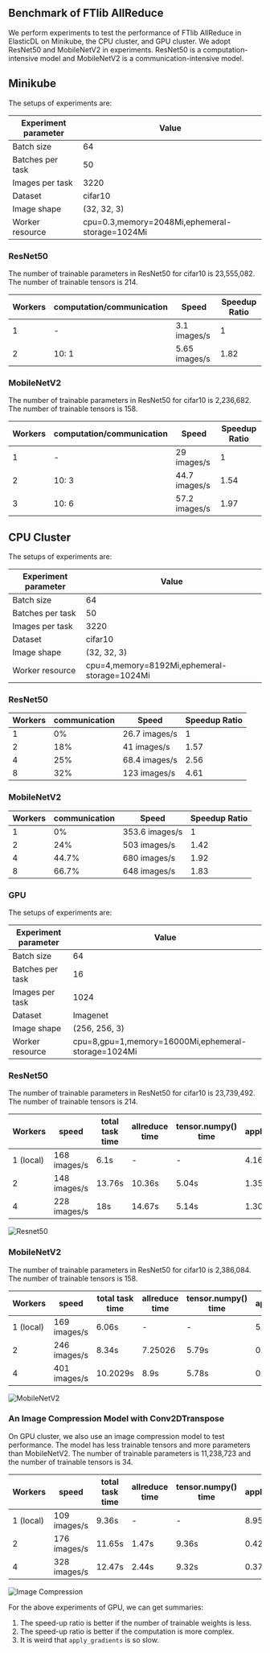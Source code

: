 ## Benchmark of FTlib AllReduce

We perform experiments to test the performance of FTlib AllReduce in
ElasticDL on Minikube, the CPU cluster, and GPU cluster. We adopt
ResNet50 and MobileNetV2 in experiments. ResNet50 is a computation-intensive
model and MobileNetV2 is a communication-intensive model.

## Minikube

The setups of experiments are:

| Experiment parameter | Value    |
| -- | --- |
| Batch size | 64 |
| Batches per task | 50 |
| Images per task | 3220 |
| Dataset | cifar10 |
| Image shape | (32, 32, 3) |
| Worker resource| cpu=0.3,memory=2048Mi,ephemeral-storage=1024Mi|

### ResNet50

The number of trainable parameters in ResNet50 for cifar10 is 23,555,082.
The number of trainable tensors is 214.

| Workers |  computation/communication  |  Speed   |  Speedup Ratio |
| -- | --------------------------- | -------- | ------ |
| 1  |  -  | 3.1 images/s  |  1  |
| 2  | 10: 1 | 5.65 images/s | 1.82 |

### MobileNetV2

The number of trainable parameters in ResNet50 for cifar10 is 2,236,682.
The number of trainable tensors is 158.

| Workers   |  computation/communication  |  Speed   |  Speedup Ratio |
| -- | --------------------------- | -------- | ------ |
| 1  |   -  | 29 images/s  |  1  |
| 2  | 10: 3 | 44.7 images/s | 1.54 |
| 3  | 10: 6 | 57.2 images/s  | 1.97 |

## CPU Cluster

The setups of experiments are:

| Experiment parameter | Value |
| -- | --- |
| Batch size | 64 |
| Batches per task | 50 |
| Images per task | 3220 |
| Dataset | cifar10 |
| Image shape | (32, 32, 3) |
| Worker resource| cpu=4,memory=8192Mi,ephemeral-storage=1024Mi|

### ResNet50

| Workers   | communication   |  Speed   |  Speedup Ratio |
| -- | --------------------------- | -------- | ------ |
| 1  |   0%  | 26.7 images/s  |  1  |
| 2  | 18% | 41 images/s | 1.57 |
| 4  | 25% | 68.4 images/s  | 2.56 |
| 8  | 32% | 123 images/s | 4.61 |

### MobileNetV2

| Workers   | communication   |  Speed   |  Speedup Ratio |
| -- | --------------------------- | -------- | ------ |
| 1  |   0%  | 353.6 images/s  |  1  |
| 2  | 24% | 503 images/s | 1.42 |
| 4  | 44.7% | 680 images/s  | 1.92 |
| 8  | 66.7% | 648 images/s  | 1.83 |

### GPU

The setups of experiments are:

| Experiment parameter | Value    |
| -- | --- |
| Batch size | 64 |
| Batches per task | 16 |
| Images per task | 1024 |
| Dataset | Imagenet |
| Image shape | (256, 256, 3) |
| Worker resource| cpu=8,gpu=1,memory=16000Mi,ephemeral-storage=1024Mi|

### ResNet50

The number of trainable parameters in ResNet50 for cifar10 is 23,739,492.
The number of trainable tensors is 214.

| Workers   | speed | total task time  | allreduce time| tensor.numpy() time| apply_gradients |
| --------- | ----- | --------------- | -------- | ------ | ---------- |
| 1 (local) | 168 images/s| 6.1s  |  - | - |  4.16s |
| 2  | 148 images/s| 13.76s | 10.36s | 5.04s | 1.35s |
| 4  | 228 images/s| 18s | 14.67s |  5.14s | 1.30s |

![Resnet50](https://user-images.githubusercontent.com/18071380/88752262-0fdd2800-d18c-11ea-8b37-83ba5662e53d.png)

### MobileNetV2

The number of trainable parameters in ResNet50 for cifar10 is 2,386,084.
The number of trainable tensors is 158.

| Workers   | speed | total task time  | allreduce time| tensor.numpy() time| apply_gradients |
| --------- | ----- | --------------- | -------- | ------ | ---------- |
| 1 (local) | 169 images/s | 6.06s  |  - | - |  5.59s |
| 2  | 246 images/s | 8.34s  |   7.25026 | 5.79s | 0.6s |
| 4  | 401 images/s | 10.2029s | 8.9s |  5.78s | 0.71s |

![MobileNetV2](https://user-images.githubusercontent.com/18071380/88752339-43b84d80-d18c-11ea-9139-c907975a7aeb.png)

### An Image Compression Model with Conv2DTranspose

On GPU cluster, we also use an image compression model to test performance.
The model has less trainable tensors and more parameters than MobileNetV2.
The number of trainable parameters is 11,238,723 and the number of trainable
tensors is 34.

| Workers   | speed | total task time  | allreduce time| tensor.numpy() time| apply_gradients |
| --------- | ----- | --------------- | -------- | ------ | ---------- |
| 1 (local) | 109 images/s | 9.36s  |  - | - |  8.95s |
| 2  | 176 images/s | 11.65s | 1.47s | 9.36s | 0.42s |
| 4  | 328 images/s | 12.47s | 2.44s |  9.32s | 0.37s |

![Image Compression](https://user-images.githubusercontent.com/18071380/88752707-3059b200-d18d-11ea-84bd-1db670c64924.png)

For the above experiments of GPU, we can get summaries:

1. The speed-up ratio is better if the number of trainable weights is less.
2. The speed-up ratio is better if the computation is more complex.
3. It is weird that `apply_gradients` is so slow.
